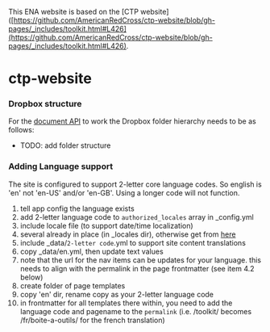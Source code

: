 This ENA website is based on the [CTP website]([https://github.com/AmericanRedCross/ctp-website/blob/gh-pages/_includes/toolkit.html#L426](https://github.com/AmericanRedCross/ctp-website/blob/gh-pages/_includes/toolkit.html#L426). 

# ctp-website

### Dropbox structure

For the [document API](https://github.com/AmericanRedCross/ena-website-api) to work the Dropbox folder hierarchy needs to be as follows:

- TODO: add folder structure

### Adding Language support
The site is configured to support 2-letter core language codes. So english is 'en' not 'en-US' and/or 'en-GB'. Using a longer code will not function.

1. tell app config the language exists
  1. add 2-letter language code to ```authorized_locales``` array in \_config.yml
2. include locale file (to support date/time localization)
  1. several already in place (in \_locales dir), otherwise get from [here](https://github.com/svenfuchs/rails-i18n/tree/master/rails/locale)
3. include \_data/```2-letter code```.yml to support site content translations
  1. copy \_data/en.yml, then update text values
  2. note that the url for the nav items can be updates for your language. this needs to align with the permalink in the page frontmatter (see item 4.2 below)
4. create folder of page templates
  1. copy 'en' dir, rename copy as your 2-letter language code
  2. in frontmatter for all templates there within, you need to add the language code and pagename to the ```permalink``` (i.e. /toolkit/ becomes /fr/boite-a-outils/ for the french translation)
